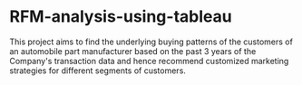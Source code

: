 # RFM-analysis-using-tableau
This project aims to find the underlying buying patterns of the customers of an automobile part manufacturer based on the past 3 years of the Company's transaction data and hence recommend customized marketing strategies for different segments of customers.
